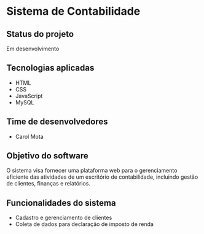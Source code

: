 # Sistema de Contabilidade

## Status do projeto
Em desenvolvimento

## Tecnologias aplicadas
- HTML
- CSS
- JavaScript
- MySQL

## Time de desenvolvedores
- Carol Mota

## Objetivo do software
O sistema visa fornecer uma plataforma web para o gerenciamento eficiente das atividades de um escritório de contabilidade, incluindo gestão de clientes, finanças e relatórios.

## Funcionalidades do sistema
- Cadastro e gerenciamento de clientes
- Coleta de dados para declaração de imposto de renda
